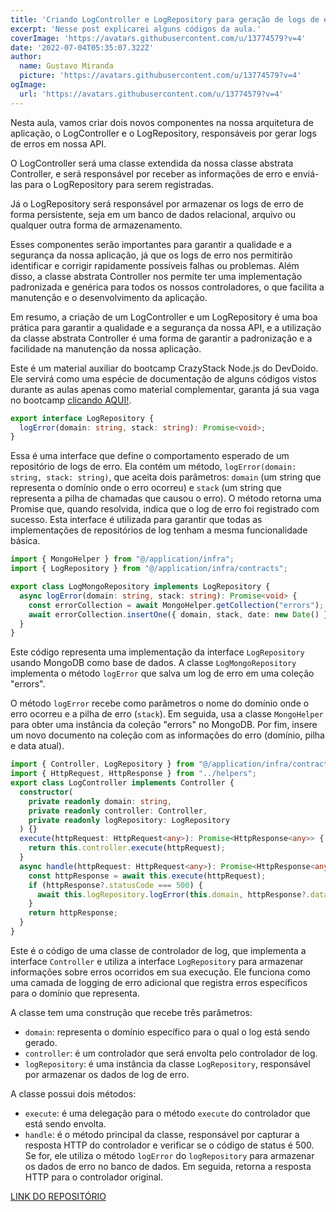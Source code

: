```yaml
---
title: 'Criando LogController e LogRepository para geração de logs de erro CrazyStack Next.js'
excerpt: 'Nesse post explicarei alguns códigos da aula.'
coverImage: 'https://avatars.githubusercontent.com/u/13774579?v=4'
date: '2022-07-04T05:35:07.322Z'
author:
  name: Gustavo Miranda
  picture: 'https://avatars.githubusercontent.com/u/13774579?v=4'
ogImage:
  url: 'https://avatars.githubusercontent.com/u/13774579?v=4'
---
```

Nesta aula, vamos criar dois novos componentes na nossa arquitetura de aplicação, o LogController e o LogRepository, responsáveis por gerar logs de erros em nossa API.

O LogController será uma classe extendida da nossa classe abstrata Controller, e será responsável por receber as informações de erro e enviá-las para o LogRepository para serem registradas.

Já o LogRepository será responsável por armazenar os logs de erro de forma persistente, seja em um banco de dados relacional, arquivo ou qualquer outra forma de armazenamento.

Esses componentes serão importantes para garantir a qualidade e a segurança da nossa aplicação, já que os logs de erro nos permitirão identificar e corrigir rapidamente possíveis falhas ou problemas. Além disso, a classe abstrata Controller nos permite ter uma implementação padronizada e genérica para todos os nossos controladores, o que facilita a manutenção e o desenvolvimento da aplicação.

Em resumo, a criação de um LogController e um LogRepository é uma boa prática para garantir a qualidade e a segurança da nossa API, e a utilização da classe abstrata Controller é uma forma de garantir a padronização e a facilidade na manutenção da nossa aplicação.

Este é um material auxiliar do bootcamp CrazyStack Node.js do DevDoido. Ele servirá como uma espécie de documentação de alguns códigos vistos durante as aulas apenas como material complementar, garanta já sua vaga no bootcamp [clicando AQUI!](https://crazystack.com.br).
```typescript
export interface LogRepository {
  logError(domain: string, stack: string): Promise<void>;
}
```
Essa é uma interface que define o comportamento esperado de um repositório de logs de erro. Ela contém um método, `logError(domain: string, stack: string)`, que aceita dois parâmetros: `domain` (um string que representa o domínio onde o erro ocorreu) e `stack` (um string que representa a pilha de chamadas que causou o erro). O método retorna uma Promise que, quando resolvida, indica que o log de erro foi registrado com sucesso. Esta interface é utilizada para garantir que todas as implementações de repositórios de log tenham a mesma funcionalidade básica.
```typescript
import { MongoHelper } from "@/application/infra";
import { LogRepository } from "@/application/infra/contracts";

export class LogMongoRepository implements LogRepository {
  async logError(domain: string, stack: string): Promise<void> {
    const errorCollection = await MongoHelper.getCollection("errors");
    await errorCollection.insertOne({ domain, stack, date: new Date() });
  }
}
``` 
Este código representa uma implementação da interface `LogRepository` usando MongoDB como base de dados. A classe `LogMongoRepository` implementa o método `logError` que salva um log de erro em uma coleção "errors".

O método `logError` recebe como parâmetros o nome do domínio onde o erro ocorreu e a pilha de erro (`stack`). Em seguida, usa a classe `MongoHelper` para obter uma instância da coleção "errors" no MongoDB. Por fim, insere um novo documento na coleção com as informações do erro (domínio, pilha e data atual).
```typescript
import { Controller, LogRepository } from "@/application/infra/contracts";
import { HttpRequest, HttpResponse } from "../helpers";
export class LogController implements Controller {
  constructor(
    private readonly domain: string,
    private readonly controller: Controller,
    private readonly logRepository: LogRepository
  ) {}
  execute(httpRequest: HttpRequest<any>): Promise<HttpResponse<any>> {
    return this.controller.execute(httpRequest);
  }
  async handle(httpRequest: HttpRequest<any>): Promise<HttpResponse<any>> {
    const httpResponse = await this.execute(httpRequest);
    if (httpResponse?.statusCode === 500) {
      await this.logRepository.logError(this.domain, httpResponse?.data);
    }
    return httpResponse;
  }
}
``` 
 
Este é o código de uma classe de controlador de log, que implementa a interface `Controller` e utiliza a interface `LogRepository` para armazenar informações sobre erros ocorridos em sua execução. Ele funciona como uma camada de logging de erro adicional que registra erros específicos para o domínio que representa.

A classe tem uma construção que recebe três parâmetros:

* `domain`: representa o domínio específico para o qual o log está sendo gerado.
* `controller`: é um controlador que será envolta pelo controlador de log.
* `logRepository`: é uma instância da classe `LogRepository`, responsável por armazenar os dados de log de erro.

A classe possui dois métodos:

* `execute`: é uma delegação para o método `execute` do controlador que está sendo envolta.
* `handle`: é o método principal da classe, responsável por capturar a resposta HTTP do controlador e verificar se o código de status é 500. Se for, ele utiliza o método `logError` do `logRepository` para armazenar os dados de erro no banco de dados. Em seguida, retorna a resposta HTTP para o controlador original.

[LINK DO REPOSITÓRIO](https://github.com/gumiranda/CrazyStackNodeJs)